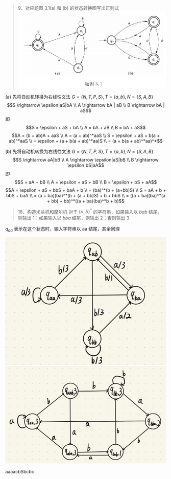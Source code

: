 > 9、对应题图 3.1(a) 和 (b) 的状态转换图写出正则式
![](1.png)

(a) 先将自动机转换为右线性文法 $G = \{N, T, P, S\}, T = \{a, b\}, N = \{S, A, B\}$
$$S \rightarrow \epsilon|aS|bA \\ A \rightarrow bA | aB \\ B \rightarrow bA | aS$$ 即 $$S = \epsilon + aS + bA \\ A = bA + aB \\ B = bA + aS$$ $$A = (b + ab)A + aaS \\ A = (a + ab)^*aaS \\ S = \epsilon + aS + b(a + ab)^*aaS \\ = \epsilon + (a + b(a + ab)^*aa)S \\ = (a + b(a + ab)^*aa)^*$$

(b) 先将自动机转换为右线性文法 $G = \{N, T, P, S\}, T = \{a, b\}, N = \{S, A, B\}$
$$S \rightarrow aA|bB \\ A \rightarrow \epsilon|aS|bB \\ B \rightarrow \epsilon|bS|aA$$ 即 $$S = aA + bB \\ A = \epsilon + aS + bB \\ B = \epsilon + bS + aA$$ $$A = \epsilon + aS + bbS + baA + b \\ = (ba)^*(b + (a+bb)S) \\ S = aA + b + bbS + baA \\ = (a + ba)(ba)^*(b + (a + bb)S) + b + bbS \\ = ((a + ba)(ba)^*(a + bb) + bb)^*((a + ba)(ba)^*b + b)$$

> 18、构造米兰机和摩尔机
对于 $\{a, b\}^*$ 的字符串，如果输入以 $bab$ 结尾，则输出 1；如果输入以 $bba$ 结尾，则输出 2；否则输出 3

$q_{aa}$ 表示在这个状态时，输入字符串以 aa 结尾，其余同理

![](mi.jpeg)
![](mo.jpeg)





aaaacbSbcbc